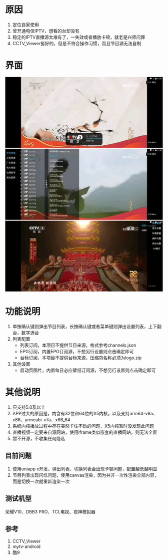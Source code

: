 

# 原因
1. 定位自家使用
2. 曾开通电信IPTV，想看的台却没有
3. 稳定的IPTV直播源太难有了，一失效或者播放卡顿，就老是兴师问罪
4. CCTV_Viewer挺好的，但是不符合操作习惯，而且节目源无法自制


# 界面
![主界面](image/1.webp)
![节目列表](image/2.webp)
![设置列表](image/3.webp)

# 功能说明
1. 单按确认键则弹出节目列表，长按确认键或者菜单键则弹出设置列表，上下翻台，数字选台
2. 列表配置
	* 列表订阅，本项目不提供节目来源，格式参考channels.json
	* EPG订阅，内置EPG订阅源，不想另行设置则点击确定即可
	* 台标订阅，本项目不提供台标来源，压缩包名称必须为logo.zip
3. 其他设置
	* 启动页图片，内置每日必应壁纸订阅源，不想另行设置则点击确定即可

# 其他说明
1. 只支持5.0及以上
2. APP过大的原因是，内含有32位和64位的X5内核，以及支持arm64-v8a、x86、armeabi-v7a、x86_64
3. 系统内核播放过程中存在突然卡住不动的问题，X5内核暂时没发现此问题
4. 直播视频一定要来自源网站，使用iframe类似嵌套的直播网站，则无法全屏
5. 暂不开源，不收集任何隐私

## 目前问题
1. 使用uniapp x开发，弹出列表、切换列表会出现卡顿问题，配置越低越明显
2. 节目列表出现闪烁问题，使用canvas渲染，因为并非一次性渲染全部内容，而是切换一次就重新渲染一次


## 测试机型
荣耀V10、DBB3 PRO、TCL电视、夜神模拟器

## 参考
1. CCTV_Viewer
2. mytv-android
3. 酷9
